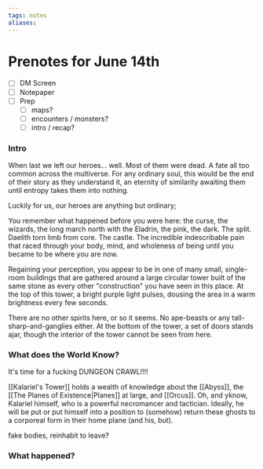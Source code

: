 ```yaml
---
tags: notes
aliases:
---
```


# Prenotes for June 14th
- [ ] DM Screen
- [ ] Notepaper
- [ ] Prep
	- [ ] maps?
	- [ ] encounters / monsters?
	- [ ] intro / recap?

### Intro

When last we left our heroes... well. Most of them were dead. A fate all too common across the multiverse. For any ordinary soul, this would be the end of their story as they understand it, an eternity of similarity awaiting them until entropy takes them into nothing.

Luckily for us, our heroes are anything but ordinary;

You remember what happened before you were here: the curse, the wizards, the long march north with the Eladrin, the pink, the dark. The split. Daelith torn limb from core. The castle. The incredible indescribable pain that raced through your body, mind, and wholeness of being until you became to be where you are now.

Regaining your perception, you appear to be in one of many small, single-room buildings that are gathered around a large circular tower built of the same stone as every other "construction" you have seen in this place. At the top of this tower, a bright purple light pulses, dousing the area in a warm brightness every few seconds.

There are no other spirits here, or so it seems. No ape-beasts or any tall-sharp-and-ganglies either. At the bottom of the tower, a set of doors stands ajar, though the interior of the tower cannot be seen from here.

### What does the World Know?

It's time for a fucking DUNGEON CRAWL!!!!

[[Kalariel's Tower]] holds a wealth of knowledge about the [[Abyss]], the [[The Planes of Existence|Planes]] at large, and [[Orcus]]. Oh, and yknow, Kalariel himself, who is a powerful necromancer and tactician. Ideally, he will be put or put himself into a position to (somehow) return these ghosts to a corporeal form in their home plane (and his, but). 

fake bodies, reinhabit to leave?

### What happened?